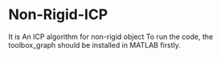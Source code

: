 # Non-Rigid-ICP
It is An ICP algorithm for non-rigid object
To run the code, the toolbox_graph should be installed in MATLAB firstly.
